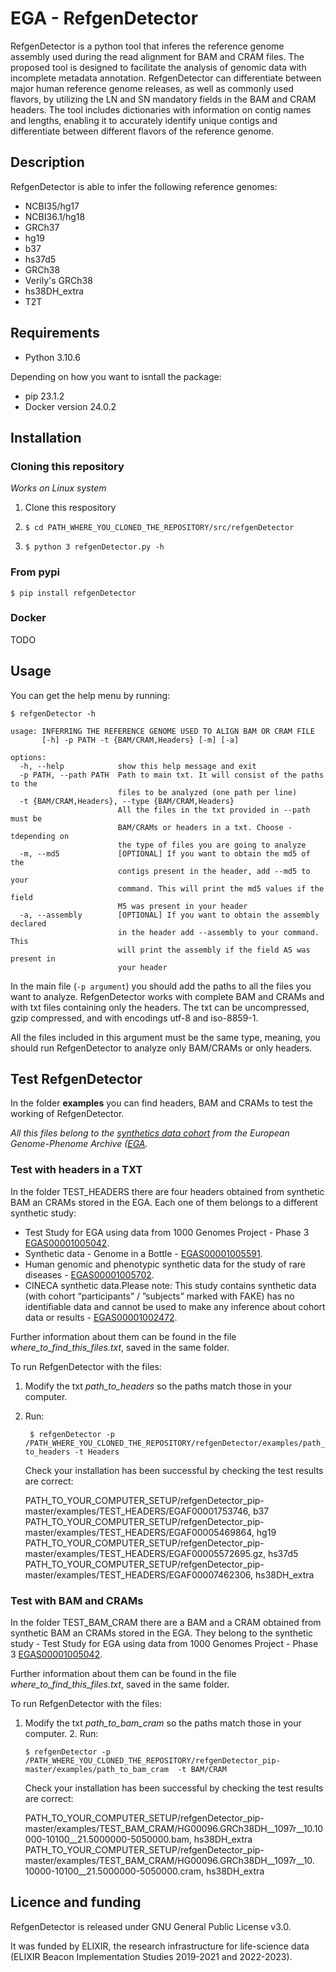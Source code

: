 # EGA - RefgenDetector

RefgenDetector is a python tool that inferes the reference genome assembly used during the read alignment for BAM and
CRAM files. The proposed tool is designed to facilitate the analysis of genomic data with incomplete metadata
annotation. RefgenDetector can differentiate between major human reference genome releases, as well as commonly used
flavors, by utilizing the LN and SN mandatory fields in the BAM and CRAM headers. The tool includes dictionaries with
information on contig names and lengths, enabling it to accurately identify unique contigs and differentiate between
different flavors of the reference genome.

## Description

RefgenDetector is able to infer the following reference genomes:

- NCBI35/hg17
- NCBI36.1/hg18
- GRCh37
- hg19
- b37
- hs37d5
- GRCh38
- Verily's GRCh38
- hs38DH_extra
- T2T

## Requirements

- Python 3.10.6

Depending on how you want to isntall the package:

- pip 23.1.2
- Docker version 24.0.2

## Installation

### Cloning this repository

*Works on Linux system*

1. Clone this respository

2. ``` $ cd PATH_WHERE_YOU_CLONED_THE_REPOSITORY/src/refgenDetector ```

3. ``$ python 3 refgenDetector.py -h ``

### From pypi

``$ pip install refgenDetector``

### Docker

TODO

## Usage

You can get the help menu by running:

```
$ refgenDetector -h
```

```
usage: INFERRING THE REFERENCE GENOME USED TO ALIGN BAM OR CRAM FILE
       [-h] -p PATH -t {BAM/CRAM,Headers} [-m] [-a]

options:
  -h, --help            show this help message and exit
  -p PATH, --path PATH  Path to main txt. It will consist of the paths to the
                        files to be analyzed (one path per line)
  -t {BAM/CRAM,Headers}, --type {BAM/CRAM,Headers}
                        All the files in the txt provided in --path must be
                        BAM/CRAMs or headers in a txt. Choose -tdepending on
                        the type of files you are going to analyze
  -m, --md5             [OPTIONAL] If you want to obtain the md5 of the
                        contigs present in the header, add --md5 to your
                        command. This will print the md5 values if the field
                        M5 was present in your header
  -a, --assembly        [OPTIONAL] If you want to obtain the assembly declared
                        in the header add --assembly to your command. This
                        will print the assembly if the field AS was present in
                        your header

```

In the main file (```-p argument```) you should add the paths to all the files you want to analyze. RefgenDetector 
works with complete BAM and CRAMs and with txt files containing only the headers. The txt can be uncompressed, gzip
compressed, and with encodings utf-8 and iso-8859-1.

All the files included in this argument must be the same type, meaning, you should run RefgenDetector to analyze only
BAM/CRAMs or only headers.

## Test RefgenDetector

In the folder **examples** you can find headers, BAM and CRAMs to test the working of RefgenDetector.

*All this files belong to the [synthetics data cohort](https://ega-archive.org/synthetic-data) from the European
Genome-Phenome Archive ([EGA](https://ega-archive.org/).*

### Test with headers in a TXT

In the folder TEST_HEADERS there are four headers obtained from synthetic BAM an CRAMs stored in the EGA. Each one of
them belongs to a different synthetic study:

- Test Study for EGA using data from 1000 Genomes Project - Phase
  3 [EGAS00001005042](https://ega-archive.org/studies/EGAS00001005042).
- Synthetic data - Genome in a Bottle - [EGAS00001005591](https://ega-archive.org/studies/EGAS00001005591).
- Human genomic and phenotypic synthetic data for the study of rare
  diseases - [EGAS00001005702](https://ega-archive.org/studies/EGAS00001005702).
- CINECA synthetic data.Please note: This study contains synthetic data (with cohort “participants” / ”subjects” marked
  with FAKE) has no identifiable data and cannot be used to make any inference about cohort data or
  results - [EGAS00001002472](https://ega-archive.org/studies/EGAS00001002472).

Further information about them can be found in the file *where_to_find_this_files.txt*, saved in the same folder.

To run RefgenDetector with the files:

1. Modify the txt *path_to_headers* so the paths match those in your computer.
2. Run:

   ``` $ refgenDetector -p /PATH_WHERE_YOU_CLONED_THE_REPOSITORY/refgenDetector/examples/path_to_headers -t Headers```

   Check your installation has been successful by checking the test results are correct:

   PATH_TO_YOUR_COMPUTER_SETUP/refgenDetector_pip-master/examples/TEST_HEADERS/EGAF00001753746, b37
   PATH_TO_YOUR_COMPUTER_SETUP/refgenDetector_pip-master/examples/TEST_HEADERS/EGAF00005469864, hg19
   PATH_TO_YOUR_COMPUTER_SETUP/refgenDetector_pip-master/examples/TEST_HEADERS/EGAF00005572695.gz, hs37d5
   PATH_TO_YOUR_COMPUTER_SETUP/refgenDetector_pip-master/examples/TEST_HEADERS/EGAF00007462306, hs38DH_extra

### Test with BAM and CRAMs

In the folder TEST_BAM_CRAM there are a BAM and a CRAM obtained from synthetic BAM an CRAMs stored in the EGA. They
belong to the synthetic study - Test Study for EGA using data from 1000 Genomes Project - Phase
3 [EGAS00001005042](https://ega-archive.org/studies/EGAS00001005042).

Further information about them can be found in the file *where_to_find_this_files.txt*, saved in the same folder.

To run RefgenDetector with the files:

1. Modify the txt *path_to_bam_cram* so the paths match those in your computer.
   2. Run:

      `` $ refgenDetector -p /PATH_WHERE_YOU_CLONED_THE_REPOSITORY/refgenDetector_pip-master/examples/path_to_bam_cram 
         -t BAM/CRAM ``
  
      Check your installation has been successful by checking the test results are correct:
   
      PATH_TO_YOUR_COMPUTER_SETUP/refgenDetector_pip-master/examples/TEST_BAM_CRAM/HG00096.GRCh38DH__1097r__10.10000-10100__21.5000000-5050000.bam, hs38DH_extra
      PATH_TO_YOUR_COMPUTER_SETUP/refgenDetector_pip-master/examples/TEST_BAM_CRAM/HG00096.GRCh38DH__1097r__10.
      10000-10100__21.5000000-5050000.cram, hs38DH_extra


## Licence and funding

RefgenDetector is released under GNU General Public License v3.0.

It was funded by ELIXIR, the research infrastructure for life-science data (ELIXIR Beacon Implementation Studies
2019-2021 and 2022-2023).
